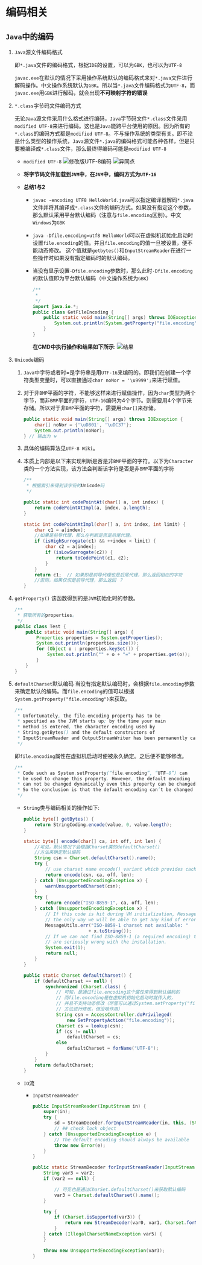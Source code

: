 # 编码相关

## ``Java``中的编码

1. ``Java``源文件编码格式

    即``*.java``文件的编码格式，根据``IDE``的设置，可以为``GBK``，也可以为``UTF-8``

    ``javac.exe``在默认的情况下采用操作系统默认的编码格式来对``*.java``文件进行解码操作。中文操作系统默认为``GBK``。所以当``*.java``文件编码格式为``UTF-8``，而``javac.exe``用``GBK``进行解码，就会出现**不可映射字符的错误**

2. ``*.class``字节码文件编码方式

    无论``Java``源文件采用什么格式进行编码，``Java``字节码文件``*.class``文件采用``modified UTF-8``来进行编码。这也是``Java``能跨平台使用的原因。因为所有的``*.class``的编码方式都是``modified UTF-8``。不与操作系统的类型有关。即不论是什么类型的操作系统，``Java``源文件``*.java``的编码格式可能各种各样，但是只要被编译成``*.class``文件，那么最终得编码可能是``modified UTF-8``

    + ``modified UTF-8``
        ![修改版UTF-8编码](../Image/Modified.png)
        ![异同点](../Image/ModifiedAndNormalUTF-8.png)

    + **将字节码文件加载到``JVM``中，在``JVM``中，编码方式为``UTF-16``**

    + **总结1与2**
        + ``javac -encoding UTF8 HelloWorld.java``可以指定编译器解码``*.java``文件并将其编译成``*.class``文件的编码方式。如果没有指定这个参数，那么默认采用平台默认编码（注意与``file.encoding``区别）。中文``Windows``为``GBK``

        + ``java -Dfile.encoding=utf8 HelloWorld``可以在虚拟机初始化启动时设置``file.encoding``的值。并且``file.encoding``的值一旦被设置，便不能动态修改。
        这个值就是``getbytes()``和``InputStreamReader``在进行一些操作时如果没有指定编码时的默认编码。

        + 当没有显示设置``-Dfile.encoding``参数时，那么此时``-Dfile.encoding``的默认值即为平台默认编码（中文操作系统为``GBK``）

            ```java
            /**
             *
             */
            import java.io.*;
            public class GetFileEncoding {
                public static void main(String[] args) throws IOException {
                    System.out.println(System.getProperty("file.encoding"));
                }
            }

            ```

            **在CMD中执行操作和结果如下所示**:
            ![结果](../Image/CMD.png)

3. ``Unicode``编码

    1. ``Java``中字符或者时=是字符串是用``UTF-16``来编码的。即我们在创建一个字符类型变量时，可以直接通过``char noNor = '\u9999';``来进行赋值。

    2. 对于非``BMP``平面的字符，不能够这样来进行赋值操作，因为``char``类型为两个字节，而非``BMP``平面的字符，``UTF-16``编码为4个字节。则需要用4个字节来存储。所以对于非``BMP``平面的字符，需要用``char[]``来存储。

        ```java
        public static void main(String[] args) throws IOException {
            char[] noNor = {'\uD801', '\uDC37'};
            System.out.println(noNor);
        } // 输出为 𐐷
        ```

    3. 具体的编码算法见``UTF-8 Wiki``。

    4. 本质上内部是以下来实现判断是否是非``BMP``平面的字符。以下为``Character``类的一个方法实现，该方法会判断该字符是否是非``BMP``平面的字符

        ```java
        /**
         * 根据索引来得到该字符的Unicode码
         */

        public static int codePointAt(char[] a, int index) {
            return codePointAtImpl(a, index, a.length);
        }

        static int codePointAtImpl(char[] a, int index, int limit) {
            char c1 = a[index];
            //如果是前导代理，那么在判断是否是后尾代理。
            if (isHighSurrogate(c1) && ++index < limit) {
                char c2 = a[index];
                if (isLowSurrogate(c2)) {
                    return toCodePoint(c1, c2);
                }
            }
            return c1;  // 如果即是前导代理也是后尾代理，那么返回相应的字符
            //否则，如果仅仅是前导代理，那么返回 ？
        }
        ```

4. ``getProperty()``
    该函数得到的是``JVM``初始化时的参数。

    ```java
    /**
     * 获取所有的properties。
     */
    public class Test {
        public static void main(String[] args) {
            Properties properties = System.getProperties();
            System.out.println(properties.size());
            for (Object o : properties.keySet()) {
                System.out.println("" + o + "=" + properties.get(o));
            }
        }
    }
    ```

5. ``defaultCharset``默认编码
    当没有指定默认编码时，会根据``file.encoding``参数来确定默认的编码。而``file.encoding``的值可以根据``System.getProperty("file.encoding")``来获取。

    ```java
    /**
     * Unfortunately, the file.encoding property has to be
     * specified as the JVM starts up; by the time your main
     * method is entered, the character encoding used by
     * String.getBytes() and the default constructors of
     * InputStreamReader and OutputStreamWriter has been permanently cached.
     */
    ```

    即``file.encoding``属性在虚拟机启动时便被永久确定。之后便不能够修改。

    ```java
    /**
     * Code such as System.setProperty(“file.encoding”, “UTF-8”) can
     * be used to change this property. However, the default encoding
     * can not be changed dynamically even this property can be changed.
     * So the conclusion is that the default encoding can’t be changed after JVM starts.
     */
    ```

    + ``String``类与编码相关的操作如下:

        ```java
        public byte[] getBytes() {
            return StringCoding.encode(value, 0, value.length);
        }

        static byte[] encode(char[] ca, int off, int len) {
            //可见，默认情况下会根据Charset类的defaultCharset()
            //方法来确定默认编码
            String csn = Charset.defaultCharset().name();
            try {
                // use charset name encode() variant which provides caching.
                return encode(csn, ca, off, len);
            } catch (UnsupportedEncodingException x) {
                warnUnsupportedCharset(csn);
            }
            try {
                return encode("ISO-8859-1", ca, off, len);
            } catch (UnsupportedEncodingException x) {
                // If this code is hit during VM initialization, MessageUtils is
                // the only way we will be able to get any kind of error message.
                MessageUtils.err("ISO-8859-1 charset not available: "
                                + x.toString());
                // If we can not find ISO-8859-1 (a required encoding) then things
                // are seriously wrong with the installation.
                System.exit(1);
                return null;
            }
        }

        public static Charset defaultCharset() {
            if (defaultCharset == null) {
                synchronized (Charset.class) {
                    // 可知，是通过file.encoding这个属性来得到默认编码的
                    // 而file.encoding是在虚拟机初始化启动时就传入的，
                    // 并且不支持动态修改（尽管可以通过System.setProperty("file.encoding","GBK")
                    // 方法进行修改，但没啥作用）
                    String csn = AccessController.doPrivileged(
                        new GetPropertyAction("file.encoding"));
                    Charset cs = lookup(csn);
                    if (cs != null)
                        defaultCharset = cs;
                    else
                        defaultCharset = forName("UTF-8");
                }
            }
            return defaultCharset;
        }
        ```

    + ``IO``流

        + ``InputStreamReader``

            ```java
            public InputStreamReader(InputStream in) {
                super(in);
                try {
                    sd = StreamDecoder.forInputStreamReader(in, this, (String)null);
                    // ## check lock object
                } catch (UnsupportedEncodingException e) {
                    // The default encoding should always be available
                    throw new Error(e);
                }
            }

            public static StreamDecoder forInputStreamReader(InputStream var0, Object var1, String var2) throws UnsupportedEncodingException {
                String var3 = var2;
                if (var2 == null) {

                    // 可见也是通过CharSet.defaultCharset()来获取默认编码
                    var3 = Charset.defaultCharset().name();
                }

                try {
                    if (Charset.isSupported(var3)) {
                        return new StreamDecoder(var0, var1, Charset.forName(var3));
                    }
                } catch (IllegalCharsetNameException var5) {
                }

                throw new UnsupportedEncodingException(var3);
            }
            ```




